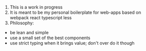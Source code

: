 1. This is a work in progress
2. It is meant to be my personal boilerplate for web-apps based on
    webpack
    react
    typescript
    less
3. Philosophy:
  * be lean and simple
  * use a small set of the best components
  * use strict typing when it brings value; don't over do it though
  
